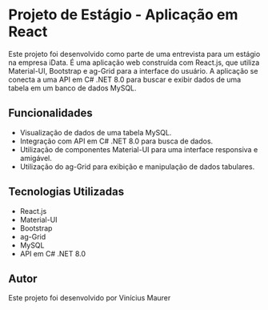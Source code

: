 # Projeto de Estágio - Aplicação em React

Este projeto foi desenvolvido como parte de uma entrevista para um estágio na empresa iData. É uma aplicação web construída com React.js, que utiliza Material-UI, Bootstrap e ag-Grid para a interface do usuário. A aplicação se conecta a uma API em C# .NET 8.0 para buscar e exibir dados de uma tabela em um banco de dados MySQL.

## Funcionalidades

- Visualização de dados de uma tabela MySQL.
- Integração com API em C# .NET 8.0 para busca de dados.
- Utilização de componentes Material-UI para uma interface responsiva e amigável.
- Utilização do ag-Grid para exibição e manipulação de dados tabulares.

## Tecnologias Utilizadas

- React.js
- Material-UI
- Bootstrap
- ag-Grid
- MySQL
- API em C# .NET 8.0

## Autor

Este projeto foi desenvolvido por Vinícius Maurer